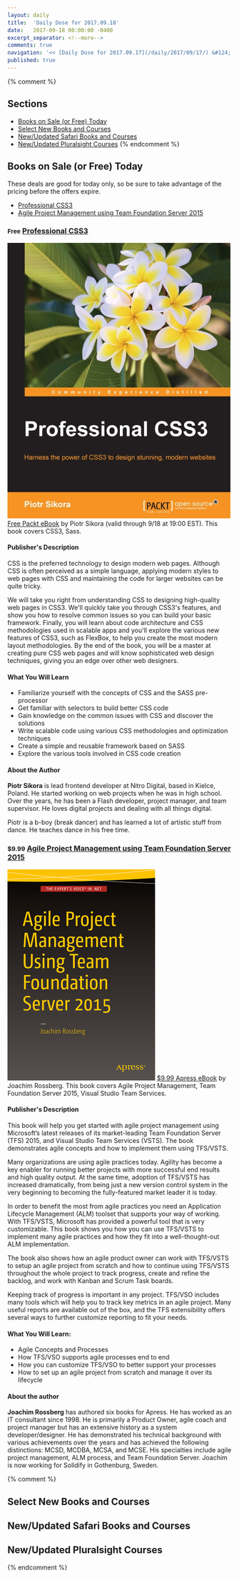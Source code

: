 ```yaml
---
layout: daily
title:  'Daily Dose for 2017.09.18'
date:   2017-09-18 00:00:00 -0400
excerpt_separator: <!--more-->
comments: true
navigation: '<< [Daily Dose for 2017.09.17](/daily/2017/09/17/) &#124; [Sep 2017](/daily/2017/09/) &#124; [2017](/daily/2017/) &#124; Daily Dose for 2017.09.19 >>'
published: true
---
```

{% comment %}
## Sections
* [Books on Sale (or Free) Today](#sale)
* [Select New Books and Courses](#select)
* [New/Updated Safari Books and Courses](#safari)
* [New/Updated Pluralsight Courses](#pluralsight)
{% endcomment %}

## <a name="sale"></a>Books on Sale (or Free) Today ##
These deals are good for today only, so be sure to take advantage of the pricing before the offers expire.

* [Professional CSS3](#packt)
* [Agile Project Management using Team Foundation Server 2015](#apress) 

### <a name="packt"></a><small>Free</small> [Professional CSS3](https://www.packtpub.com/packt/offers/free-learning) 
![Professional CSS3](/assets/img/learning/packt/professional-css3.jpg)
[Free Packt eBook](https://www.packtpub.com/packt/offers/free-learning) by Piotr Sikora (valid through 9/18 at 19:00 EST). This book covers CSS3, Sass.

#### Publisher's Description
CSS is the preferred technology to design modern web pages. Although CSS is often perceived as a simple language, applying modern styles to web pages with CSS and maintaining the code for larger websites can be quite tricky.

We will take you right from understanding CSS to designing high-quality web pages in CSS3. We'll quickly take you through CSS3's features, and show you how to resolve common issues so you can build your basic framework. Finally, you will learn about code architecture and CSS methodologies used in scalable apps and you'll explore the various new features of CSS3, such as FlexBox, to help you create the most modern layout methodologies. By the end of the book, you will be a master at creating pure CSS web pages and will know sophisticated web design techniques, giving you an edge over other web designers.

#### What You Will Learn
* Familiarize yourself with the concepts of CSS and the SASS pre-processor
* Get familiar with selectors to build better CSS code
* Gain knowledge on the common issues with CSS and discover the solutions
* Write scalable code using various CSS methodologies and optimization techniques
* Create a simple and reusable framework based on SASS
* Explore the various tools involved in CSS code creation

#### About the Author

**Piotr Sikora** is lead frontend developer at Nitro Digital, based in Kielce, Poland. He started working on web projects when he was in high school. Over the years, he has been a Flash developer, project manager, and team supervisor. He loves digital projects and dealing with all things digital.

Piotr is a b-boy (break dancer) and has learned a lot of artistic stuff from dance. He teaches dance in his free time.

### <a name="apress"></a><small>$9.99</small> [Agile Project Management using Team Foundation Server 2015](http://www.apress.com/us/book/9781484218693)
![Agile Project Management using Team Foundation Server 2015](/assets/img/learning/apress/agile-project-management-using-team-foundation-server-2015-small.png)
[$9.99 Apress eBook](http://www.apress.com/us/book/9781484218693) by Joachim Rossberg. This book covers Agile Project Management, Team Foundation Server 2015, Visual Studio Team Services.

#### Publisher's Description
This book will help you get started with agile project management using Microsoft’s latest releases of its market-leading Team Foundation Server (TFS) 2015, and Visual Studio Team Services (VSTS). The book demonstrates agile concepts and how to implement them using TFS/VSTS.

Many organizations are using agile practices today. Agility has become a key enabler for running better projects with more successful end results and high quality output. At the same time, adoption of TFS/VSTS has increased dramatically, from being just a new version control system in the very beginning to becoming the fully-featured market leader it is today.

In order to benefit the most from agile practices you need an Application Lifecycle Management (ALM) toolset that supports your way of working. With TFS/VSTS, Microsoft has provided a powerful tool that is very customizable. This book shows you how you can use TFS/VSTS to implement many agile practices and how they fit into a well-thought-out ALM implementation.

The book also shows how an agile product owner can work with TFS/VSTS to setup an agile project from scratch and how to continue using TFS/VSTS throughout the whole project to track progress, create and refine the backlog, and work with Kanban and Scrum Task boards.

Keeping track of progress is important in any project. TFS/VSO includes many tools which will help you to track key metrics in an agile project. Many useful reports are available out of the box, and the TFS extensibility offers several ways to further customize reporting to fit your needs.

#### What You Will Learn:
* Agile Concepts and Processes
* How TFS/VSO supports agile processes end to end
* How you can customize TFS/VSO to better support your processes
* How to set up an agile project from scratch and manage it over its lifecycle

#### About the author
**Joachim Rossberg** has authored six books for Apress. He has worked as an IT consultant since 1998. He is primarily a Product Owner, agile coach and project manager but has an extensive history as a system developer/designer. He has demonstrated his technical background with various achievements over the years and has achieved the following distinctions: MCSD, MCDBA, MCSA, and MCSE. His specialties include agile project management, ALM process, and Team Foundation Server. Joachim is now working for Solidify in Gothenburg, Sweden.

{% comment %}
## <a name="select"></a>Select New Books and Courses ##

## <a name="safari"></a>New/Updated Safari Books and Courses ## 

## <a name="pluralsight"></a>New/Updated Pluralsight Courses ## 
{% endcomment %}
